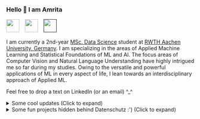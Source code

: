 ### Hello 👋 I am Amrita

<a href="mailto:amritab1211@gmail.com"><img src="https://i.imgur.com/jskyI9X.png" width="35px"/></a> &ensp;
<a href="https://www.linkedin.com/in/amrita-bhattacherjee"><img src="https://i.imgur.com/8aJxz4M.png" width="35px"/></a> &ensp;
<a href=""><img src="[https://i.imgur.com/p7Sbh1b.png](https://www.5gmedcamp.de/wp-content/uploads/2021/03/Fraunhofer_HHI.png)" width="35px"/></a> &ensp;

I am currently a 2nd-year [MSc. Data Science](https://www.rwth-aachen.de/cms/root/studium/Vor-dem-Studium/Studiengaenge/Liste-Aktuelle-Studiengaenge/Studiengangbeschreibung/~pzpc/Data-Science-M-Sc/) student at [RWTH Aachen University, Germany](https://www.rwth-aachen.de/go/id/a/?lidx=1). I am specializing in the areas of Applied Machine Learning and Statistical Foundations of ML and AI. The focus areas of Computer Vision and Natural Language Understanding have highly intrigued me so far during my studies. Owing to the versatile and powerful applications of ML in every aspect of life, I lean towards an interdisciplinary approach of Applied ML. 

Feel free to drop a text on LinkedIn (or an email) ^_^

<details>
<summary>Some cool updates (Click to expand)</summary>
<p>
  <div style="width:100%;overflow-y:scroll; height:230px;">
    <ul id="News : "> 
      <li><i>[November 2023]</i> I receive the Deutschlanstipendium 2023, and funded by Porsche A.G. </li>
    </ul>
  </div>
</p>   
</details>


<details>
<summary>Some fun projects hidden behind Datenschutz :') (Click to expand)</summary>
<p>
  
  <div style="width:100%;overflow-y:scroll; height:230px;">
    <ul id=" Projects : "> 
      <li> <i> [December 2023] </i> <b>Variable-lag identification for multiple time-series analysis using improved dynamic time warping : Dr. Ximeng Cheng (Department of AI, Fraunhofer HHI, Berlin)</b> </li>
      <ul>
        <li> Identified dynamic lag in autocorrelated time series </li>
        <li> Performed Causality analysis (Granger's, etc.) to obtain information about lag effect </li>
        <li> Developed an implementation Dynamic Time Warping with moving window and correlation analysis (along with Transfer Entropy) </li>
        <li> Improved forecasting performance with feature engineering </li>
      </ul>
      <li><i>[September 2021]</i> <b> Hierarchical Clustering in Jet Reconstruction Algorithms : Prof. Dr. Debarghya Ghoshdastidar, Dr. Stefan Kluth (TU Munich with Max Planck Institute for Physics) </b> </li>
        <ul>
          <li> Interpretability of hierarchical clustering algorithms in data obtained from hadronization </li>
          <li> Implemented 7 different clustering algorithms – Sequential Clustering, Average Linkage, Ward Linkage, DIANA (or Divisive-Analysis) with pairwise distance, DIANA with JADE/Durham distance, Recursive Spectral Maxcut, and Recursive Normalized Spectral Maxcut, to simulated and real data obtained from hadronization on the hadron, parton and data level </li>
          <li> Developed a modified distance metric to perform comparative analysis of the clustering results </li>
          <li> Generated algorithms that are Collinear Safe, developed a new metric to quantify performance </li>
          <li> Developed global clustering algorithms inspired from the k-means++ technique </li>
        </ul>
      <li><i> [March 2021] </i> <b> Exploratory Data Analysis on Time Series Sales Data : Prof. Dr. A. Chandra, Prof. Dr. D. Bhattacharya (St. Xavier's College, Kolkata) </b> </li>
      <ul>
        <li> Analyzed 4 years of sales data (2 million+ data points) of a leading jewellery brand in India </li>
        <li> Conducted time series analysis on the data along with developing relevant business insights </li>
        <li> Used R programming language for data-cleaning, data pruning and data-visualisation </li>
        <li> Performed Customer Segmentation using RFM Model and k-means Clustering </li>
      </ul>
    </ul>
  </div>
</p>
      
</details>

